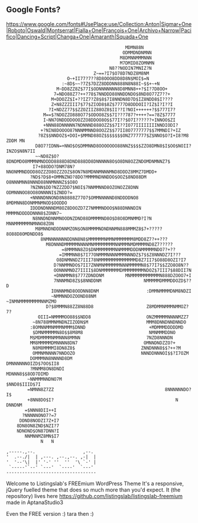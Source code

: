 
## Google Fonts?
https://www.google.com/fonts#UsePlace:use/Collection:Anton|Sigmar+One|Roboto|Oswald|Montserrat|Fjalla+One|Francois+One|Archivo+Narrow|Pacifico|Dancing+Script|Changa+One|Amaranth|Squada+One

    
		                                         MDMN88N
		                                        ODMMDNDNMNN
		                                       M8DMNNMMMNNN
		                                       M7DMID8ZOMNMN
		                                   N8??NODIN7MNIZ?N
		                             Z~==?I7$O78D7NDZ8M8NM
		                   O~+II77?7??8D8OOO8DD8D8N$MOI$=N
		                 :~8D$~~?7Z$7DZZ8DDDNN888N8N88I~$$+~+N
		               M~DD8ZZ8Z$77I$ODNNNNNNN8D8MNN8++?$I?7D8OO+
		              7=NDO88Z7?++?78$7NNDDD88NNDDNDO$8ND8O77Z7??+
		             M+DDOZZ$I+??IZ7?Z8$8$7I8NNDN8D7D$IZ8NDD8$I????
		             Z+N8ZZZIII7$77$ZIOD8$8Z$7777D8DDDOII?IZ$I?I??I
		            ?I+NDZZ77$$ZZOZIIZ88OZ8$II??I?NOI++++++?$$777I7?
		          M==$?NDOZZO888O77$ODOO8Z$$7I???787?++++?==?8Z$7777
		          I~NN7ONDDDDOOOZZO8DDOO8O$$77I??$O7I??????+INNOO$ZI
		          +NNN88DNNNNN7NDNNND888OZZ$$7I??IO77IIIIIIIINNDIODI?
		         +?NIN8DOOOO87NNNMMNND8OOZZ$$77II8O7777777$$7MMNDI?+IZ
		        ?8Z$$NNDOZ$+DOI+$MMND88OZ$$$$$$$ONZ777777$Z$NNO$O?I+I8?M8   ZDDM MN
		       D8O7?IDNN=+NNO$O$DMMNND8OOOOOOO88NNZ$$$$ZZO8DMN8$I$OO$NOII?INZO$N8N7II
		       ~~ND8Z$O?8DNDMDO8MMMNMNDDDD8888D8DND888DD8DNNNNN8O$O8DN8OZZNDOMDNMNNZ7$
		      I7+88ODO?DNM78N?NNONMMNDDDD8OZZZO8OZZZOZ$8ON7N8MDNNMNNNMND8DDDZ8MMZ7DMDD+
		     ?ND$?D$8+OMMNZNO?8DO?MMMMNDNNDDO$OOZ$8ND88DM   O8NNNMNN8NNND88NNMNNNZ$$O8O
		     ?NZNN$DD?NZZZDD7$NOI$7NNMMNND8OZONOZZ8DNN        ODMNNNOO8OO8ONNNNI$ZNDD?=
		     +NNNNDNNOND8N8888Z77O7$OMMNNNNND8NDDDDNO8         8MDMNN8DONMMNMNOD$OODDO
		     IDDDNDNNNDM8OZ8DOOZD7Z7NMMMNDOO$N88DNNNDIN         MMMMNDDDDDNNN8$ZONN7~
		      N8NNDNDNNMNOODNZDND88DMMMMND8O$D8O8DMNMMD?I?N       MNNMMMMMMNMNNO8ZON
		       M8MNNDNDDDNNMZON$ON8MMMMNDNDNNMN888MMMZ8$7+?????      8O88D8OMDNDD8$
		         8NMNNNNNNNDDNN8N8$MMMMMMNMMNMMMMMMM8MDD8Z7?++???
		           M8DNNNDMMMMMNNNNMNMMMMMMMMNNMMMNMDMMMMND8Z7?????
		                 =8MMMNN8ZO$DNMMMMMMMNNMMMMDDDNMMMMMNDO7?+??
		                =IMMMNN8$7I77ONMMMNNNNMMMNNNDZ$7$$Z8NNNDZ7I???
		               O8DNMNNDZ7III78NMMMMMMMMMMMMMMD8Z7II7$O88D8OZI?I7
		              D?NNMMNDO$7II7ZNNMNMMMMMMNNNMMMMMN8$77I7$$ZZO8O8N??
		              OONNNMNDZ7IIII$8DNMMMMMMMDMMMMMMMMNDOZ$7III7$88DII7N
		              +DNNMMN8$777ZDNDDNM        MNMMMMMMMMMMMN888DZOOO7+I
		              7NNNMND8Z$$8NNDDNM                NMMMMMDMMMDDOZD$??D
		             IONNNMND8OODNN8DNM                  :DMMNMMMMDNM8NDZI
		             ~NMMNNDOZOOND88NM                  ~INMNMMMMMMMMNNMZMO
		           D?$8MMMN88ZZ8N88D8                    Z8MDMMNMMMNMMOZ?7?
		        OIII=NMMMMOO88$$NDD8                     ONZMMMMMNNNNMZZ7
		      ~8N788MMNMNDNZIZODN$M                      MMM8DNNDNNDNNDO
		     :8OMNNMMNMMMNMMM$DNND                        +MDMMMDDDDDMD
		      $DMNMMMMMN8O$$8M8M8                         NMNMMMDDNO
		     M$MDMMMMNMMNNN8MMNN                         7NZD8NNNDN
		     MM8MMMMMDMNNNN8DN7                         OMNNDNDZZO?+
		      N8M8MMMMI8DN8Z8$                         ZNNDNNN8$$?++?M
		      OMMNMNNNN7NNDOZO                         NNNDDNNNOI$$?I7OZM
		     DOMMMNN8NNNND8DM                           DMNNNNNNOIZD$7OO$II8
		     ?MNMM8ON8DNDI                                  MDNNN8$$8OD7DIMD
		    ~NNMMMNNDNO7M                                      $NND8$IIID$7I
		    =NMNN8Z7ZZ                                          8NNNNNNDO?I$
		    +8NN8DO$I?                                              N DNNDNM
		   =$NNN8DII++I
		  ?NNNNNONO7?=7
		 DDND8NODZI7Z+I7
		8DN8ON8ZND$NZI?7
		NDNOND$ON87DNN?I
		   NNMNNMZ8MN$I7
		         N   N

    ,-----.,--.                  ,--. 
    '  .--./|  | ,---. ,--.,--. ,-|  |
    '  '--'\|  |' '-' ''  ''  '\ `-' |
     `-----'`--' `---'  `----'  `---' 
    ----------------------------------
    
Welcome to Listingslab's FREEmium WordPress Theme
It's a responsive, jQuery fuelled theme that does 
so much more than you'd expect.
It (the repository) lives here
https://github.com/listingslab/listingslab-freemium
made in AptanaStudio3

Even the FREE version :)
tara then :)